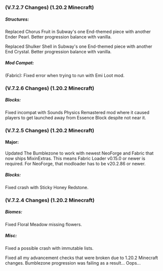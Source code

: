 ### **(V.7.2.7 Changes) (1.20.2 Minecraft)**

##### Structures:
Replaced Chorus Fruit in Subway's one End-themed piece with another Ender Pearl. Better progression balance with vanilla.

Replaced Shulker Shell in Subway's one End-themed piece with another End Crystal. Better progression balance with vanilla.

##### Mod Compat:
(Fabric): Fixed error when trying to run with Emi Loot mod.


### **(V.7.2.6 Changes) (1.20.2 Minecraft)**

##### Blocks:
Fixed incompat with Sounds Physics Remastered mod where it caused players to get launched away from Essence Block despite not near it.


### **(V.7.2.5 Changes) (1.20.2 Minecraft)**

#### Major:
Updated The Bumblezone to work with newest NeoForge and Fabric that now ships MixinExtras.
 This means Fabric Loader v0.15.0 or newer is required.
 For NeoForge, that modloader has to be v20.2.86 or newer.

##### Blocks:
Fixed crash with Sticky Honey Redstone.


### **(V.7.2.4 Changes) (1.20.2 Minecraft)**

##### Biomes:
Fixed Floral Meadow missing flowers.

##### Misc:
Fixed a possible crash with immutable lists.

Fixed all my advancement checks that were broken due to 1.20.2 Minecraft changes. 
 Bumblezone progression was failing as a result... Oops...
